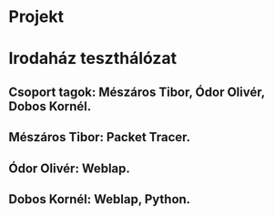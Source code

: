 # Projekt
# Irodaház teszthálózat
## Csoport tagok: Mészáros Tibor, Ódor Olivér, Dobos Kornél.
## Mészáros Tibor: Packet Tracer.
## Ódor Olivér: Weblap.
## Dobos Kornél: Weblap, Python.
